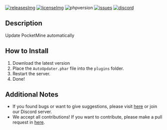 [releases]: https://github.com/David-pm-pl/AutoUpdater/releases/latest
[releasesImg]: https://img.shields.io/github/v/release/David-pm-pl/AutoUpdater.svg?color=blue&include_prereleases&label=git-releases&style=for-the-badge
[license]: https://github.com/David-pm-pl/AutoUpdater/blob/master/LICENSE
[licenseImg]: https://img.shields.io/github/license/David-pm-pl/AutoUpdater.svg?style=for-the-badge
[issues]: https://img.shields.io/github/issues/David-pm-pl/AutoUpdater.svg?color=yellow&style=for-the-badge
[phpversion]: https://img.shields.io/badge/PHP-8.0%2B-red?style=for-the-badge
[issueslink]: https://github.com/David-pm-pl/AutoUpdater/issues
[discord]: https://img.shields.io/badge/Discord-blue?style=for-the-badge
[discordlink]: https://discord.gg/34PC5u9W

[![releasesImg]][releases] [![licenseImg]][license] ![phpversion] [![issues]][issueslink] [![discord]][discordlink]

## Description
Update PocketMine automatically

## How to Install

1. Download the latest version
2. Place the `AutoUpdater.phar` file into the `plugins` folder.
3. Restart the server.
4. Done!

## Additional Notes

- If you found bugs or want to give suggestions, please visit <a href="https://github.com/David-pm-pl/AutoUpdater/issues">here</a> or join our Discord server.
- We accept all contributions! If you want to contribute, please make a pull request in <a href="https://github.com/David-pm-pl/AutoUpdater/pulls">here</a>.